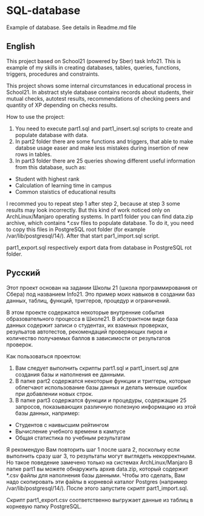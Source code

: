 # SQL-database
Example of database. See details in Readme.md file

## English
This project based on School21 (powered by Sber) task Info21. This is example of my skills in creating databases, tables, queries, functions, triggers,  procedures and constraints.

This project shows some internal circumstances in educational process in School21. In abstract style database contains records about students, their mutual checks, autotest results, recommendations of checking peers and quantity of XP depending on checks results.

How to use the project:
1) You need to execute part1.sql and part1_insert.sql scripts to create and populate database with data.
2) In part2 folder there are some functions and triggers, that able to make databse usage easer and make less mistakes during insertion of new rows in tables.
3) In part3 folder there are 25 queries showing different useful information from this database, such as:
 - Student with highest rank
 - Calculation of learning time in campus
 - Common staistics of educational results
 
I recommed you to repeat step 1 after step 2, because at step 3 some results may look incorrectly. But this kind of work noticed only on ArchLinux/Manjaro operating systems.
In part1 folder you can find data.zip archive, which contains *.csv files to populate database. To do it, you need to copy this files in PostgreSQL root folder (for example /var/lib/postgresql/14/). After that start par1_import.sql script.

part1_export.sql respectively export data from database in PostgreSQL rot folder.

## Русский
Этот проект основан на задании Школы 21 (школа программирования от Сбера) под названием Info21. Это пример моих навыков в создании баз данных, таблиц, функций, триггеров, процедур и ограничений.

В этом проекте содержатся некоторые внутренние события образовательного процесса в Школе21. В абстрактном виде база данных содержит записи о студентах, их взамных проверках, резульатов автотестов, рекомендаций проверяющих пиров и количество получаемых баллов в зависимости от результатов проверок.

Как пользоваться проектом:
1) Вам следует выполнить скрипты part1.sql и part1_insert.sql для создания базы и наполнения ее данными.
2) В папке part2 содержатся некоторые функции и триггеры, которые облегчают использование базы данных и делать меньше ошибок при добавлении новых строк.
3) В папке part3 содержатся функции и процедуры, содержащие 25 запросов, показывающих различную полезную информацию из этой базы данных, например:
 - Студентов с наивысшим рейтингом
 - Вычисление учебного времени в кампусе
 - Общая статистика по учебным результатам
 
Я рекомендую Вам повторить шаг 1 после шага 2, поскольку если выполнить сразу шаг 3, то результаты могут выглядеть некорректными. Но такое поведение замечено только на системах ArchLinux/Manjaro
В папке part1 вы можете обнаружить архив data.zip, который содержит *.csv файлы для наполнения базы данными. Чтобы это сделать, Вам надо скопировать эти файлы в корневой каталог Postgres (например /var/lib/postgresql/14/). После этого запустите скрипт part1_import.sql.

Скрипт part1_export.csv соответственно выгружает данные из таблиц в корневую папку PostgreSQL.
